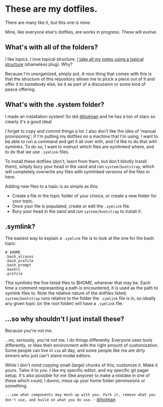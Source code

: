 # These are my dotfiles.
There are many like it, but this one is mine.

Mine, like everyone else's dotfiles, are works in progress. These will evolve.



## What's with all of the folders?
I like topics. I love topical structure. [I take all my notes using a topical structure](https://github.com/progmem/notebook) (shameless plug). Why?

Because I'm unorganized, simply put. A nice thing that comes with this is that the structure of this repository allows me to pluck a piece out of it and offer it to somebody else, be it as part of a discussion or some kind of peace offering.



## What's with the .system folder?
I made an installation system! So did [@holman](https://github.com/holman/dotfiles) and he has a ton of stars so clearly it's a good idea!

I forget to copy and commit things a lot. I also don't like the idea of 'manual provisioning'; if I'm putting my dotfiles on a machine that I'm using, I want to be able to run a command and get it all over with, and I'd like to do that with symlinks. To do so, I want to instruct which files are symlinked where, and to do that we use `.symlink` files.

To install these dotfiles (don't; learn from them, but don't blindly install them), simply bury your head in the sand and run `system/bootstrap`, which will completely overwrite any files with symlinked versions of the files in here.

Adding new files to a topic is as simple as this:
  * Create a file in the topic folder of your choice, or create a new folder for your topic.
  * Once your file is populated, create or edit the `.symlink` file.
  * Bury your head in the sand and run `system/bootstrap` to install it.



## .symlink?
The easiest way to explain a `.symlink` file is to look at the one for the bash topic:

```
# $HOME
.bash_aliases
.bash_profile
.bash_prompt
.bashrc
.profile
```

This symlinks the five listed files to $HOME, wherever that may be. Each time a comment representing a path is encountered, it is used as the path to symlink files to. Note the relative nature of the dotfiles listed; `system/bootstrap` runs relative to the folder the `.symlink` file is in, so ideally any given topic (or the root folder) will have a `.symlink` file.



## ...so why shouldn't I just install these?
Because you're not me.

...no, *seriously*, you're not me. I do things differently. Everyone uses tools differently, or likes their environment with the right amount of customization. Some people can live in `vim` all day, and some people like me are dirty sinners who just can't stand modal editors.

While I don't *mind* copying small (large) chunks of this, customize it. Make it yours. Tailor it to *you*. I like my specific editor, and my specific git pager setup. It's also possible for me (like anyone) to make a mistake in one of these which could, I dunno, mess up your home folder permissions or something.

`...see what components may mesh up with you. Fork it, remove what you don't use, and build on what you do use.` - [@holman](https://github.com/holman/dotfiles)
